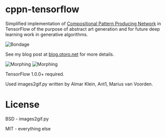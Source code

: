 # cppn-tensorflow

Simplified implementation of [Compositional Pattern Producing Network](https://en.wikipedia.org/wiki/Compositional_pattern-producing_network) in TensorFlow of the purpose of abstract art generation and for future deep learning work in generative algorithms.

![Bondage](https://cdn.rawgit.com/hardmaru/cppn-tensorflow/master/examples/tanh_anim_end.png)

See my blog post at [blog.otoro.net](http://blog.otoro.net/2016/03/25/generating-abstract-patterns-with-tensorflow/) for more details.

![Morphing](https://cdn.rawgit.com/hardmaru/cppn-tensorflow/master/examples/cppn.gif)
![Morphing](https://cdn.rawgit.com/hardmaru/cppn-tensorflow/master/examples/output.gif)

TensorFlow 1.0.0+ required.

Used images2gif.py written by Almar Klein, Ant1, Marius van Voorden.

# License

BSD - images2gif.py

MIT - everything else
